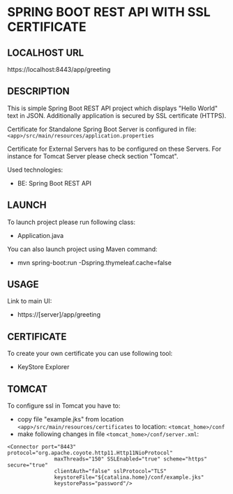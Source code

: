 SPRING BOOT REST API WITH SSL CERTIFICATE
=========================================


LOCALHOST URL
-------------

https://localhost:8443/app/greeting


DESCRIPTION
-----------

This is simple Spring Boot REST API project which displays "Hello World" text in JSON.
Additionally application is secured by SSL certificate (HTTPS). 

Certificate for Standalone Spring Boot Server is configured in file: ``<app>/src/main/resources/application.properties``

Certificate for External Servers has to be configured on these Servers. For instance for Tomcat Server please check section "Tomcat".
 
Used technologies:
* BE: Spring Boot REST API
  

LAUNCH
------

To launch project please run following class: 
* Application.java

You can also launch project using Maven command:
* mvn spring-boot:run -Dspring.thymeleaf.cache=false


USAGE
-----

Link to main UI:
* https://[server]/app/greeting


CERTIFICATE
-----------

To create your own certificate you can use following tool:
* KeyStore Explorer


TOMCAT
------

To configure ssl in Tomcat you have to:
* copy file "example.jks" from location ``<app>/src/main/resources/certificates`` to location: ``<tomcat_home>/conf``
* make following changes in file ``<tomcat_home>/conf/server.xml``:

```              
<Connector port="8443" protocol="org.apache.coyote.http11.Http11NioProtocol"
               maxThreads="150" SSLEnabled="true" scheme="https" secure="true"
               clientAuth="false" sslProtocol="TLS" 
			   keystoreFile="${catalina.home}/conf/example.jks"			   
			   keystorePass="password"/>
```   